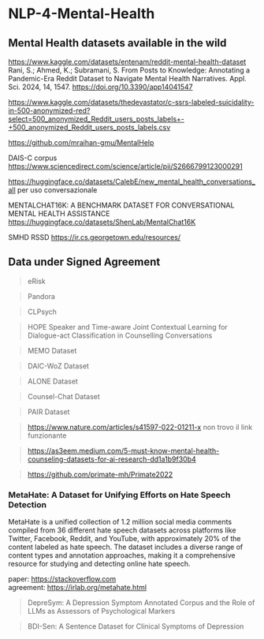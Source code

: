 # NLP-4-Mental-Health

## Mental Health datasets available in the wild

https://www.kaggle.com/datasets/entenam/reddit-mental-health-dataset
Rani, S.; Ahmed, K.; Subramani, S. From Posts to Knowledge: Annotating a Pandemic-Era Reddit Dataset to Navigate Mental Health Narratives. Appl. Sci. 2024, 14, 1547. https://doi.org/10.3390/app14041547


https://www.kaggle.com/datasets/thedevastator/c-ssrs-labeled-suicidality-in-500-anonymized-red?select=500_anonymized_Reddit_users_posts_labels+-+500_anonymized_Reddit_users_posts_labels.csv


https://github.com/mraihan-gmu/MentalHelp


DAIS-C corpus
https://www.sciencedirect.com/science/article/pii/S2666799123000291


https://huggingface.co/datasets/CalebE/new_mental_health_conversations_all per uso conversazionale


MENTALCHAT16K: A BENCHMARK DATASET FOR CONVERSATIONAL MENTAL HEALTH ASSISTANCE
https://huggingface.co/datasets/ShenLab/MentalChat16K

SMHD RSSD https://ir.cs.georgetown.edu/resources/

## Data under Signed Agreement

> eRisk



> Pandora



> CLPsych


> HOPE
 Speaker and Time-aware Joint Contextual Learning for Dialogue-act Classification in Counselling Conversations


> MEMO Dataset

> DAIC-WoZ Dataset


> ALONE Dataset


> Counsel-Chat Dataset


> PAIR Dataset

> https://www.nature.com/articles/s41597-022-01211-x non trovo il link funzionante

> https://as3eem.medium.com/5-must-know-mental-health-counseling-datasets-for-ai-research-dd1a1b9f30b4

> https://github.com/primate-mh/Primate2022

### MetaHate: A Dataset for Unifying Efforts on Hate Speech Detection

MetaHate is a unified collection of 1.2 million social media comments compiled from 36 different hate speech datasets across platforms like Twitter, Facebook, Reddit, and YouTube, with approximately 20% of the content labeled as hate speech. The dataset includes a diverse range of content types and annotation approaches, making it a comprehensive resource for studying and detecting online hate speech.

paper: https://stackoverflow.com  
agreement: https://irlab.org/metahate.html

> DepreSym: A Depression Symptom Annotated Corpus and the Role of LLMs as Assessors of Psychological Markers

[agreement]: https://erisk.irlab.org/depresym_dataset.html

> BDI-Sen: A Sentence Dataset for Clinical Symptoms of Depression

[agreement]: https://erisk.irlab.org/BDISen.html

[paper]: https://arxiv.org/pdf/2408.12142
